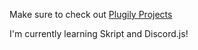 [](https://github.com/anuraghazra/github-readme-stats)

Make sure to check out [Plugily Projects](https://discord.plugily.xyz/)

I'm currently learning Skript and Discord.js!
